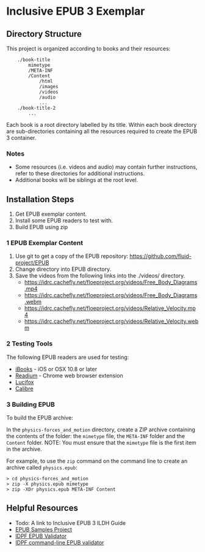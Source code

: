 # Inclusive EPUB 3 Exemplar

## Directory Structure

This project is organized according to books and their resources:

        ./book-title
            mimetype
            /META-INF
            /Content
                /html
                /images
                /videos
                /audio
                ...
        ./book-title-2
            ...

Each book is a root directory labelled by its title. Within each book directory are sub-directories containing all the resources required to create the EPUB 3 container.

### Notes
* Some resources (i.e. videos and audio) may contain further instructions, refer to these directories for additional instructions.
* Additional books will be siblings at the root level.

## Installation Steps
1. Get EPUB exemplar content.
2. Install some EPUB readers to test with.
3. Build EPUB using zip

### 1 EPUB Exemplar Content

1. Use git to get a copy of the EPUB repository: https://github.com/fluid-project/EPUB
2. Change directory into EPUB directory.
3. Save the videos from the following links into the ./videos/ directory.
    - https://idrc.cachefly.net/floeproject.org/videos/Free_Body_Diagrams.mp4
    - https://idrc.cachefly.net/floeproject.org/videos/Free_Body_Diagrams.webm
    - https://idrc.cachefly.net/floeproject.org/videos/Relative_Velocity.mp4
    - https://idrc.cachefly.net/floeproject.org/videos/Relative_Velocity.webm


### 2 Testing Tools

The following EPUB readers are used for testing:

- [iBooks](http://www.apple.com/ca/ibooks/) - iOS or OSX 10.8 or later
- [Readium](http://readium.org/) - Chrome web browser extension
- [Lucifox](http://lucidor.org/lucifox/)
- [Calibre](http://calibre-ebook.com/)

### 3 Building EPUB

To build the EPUB archive:

In the `physics-forces_and_motion` directory, create a ZIP archive containing the contents of the folder:
the `mimetype` file, the `META-INF` folder and the `Content` folder.
NOTE: You must ensure that the `mimetype` file is the first item in the archive.

For example, to use the `zip` command on the command line to create an archive called `physics.epub`:

    > cd physics-forces_and_motion
    > zip -X physics.epub mimetype
    > zip -XDr physics.epub META-INF Content


## Helpful Resources

- Todo: A link to Inclusive EPUB 3 ILDH Guide
- [EPUB Samples Project](https://code.google.com/p/epub-samples/)
- [IDPF EPUB Validator](http://validator.idpf.org/)
- [IDPF command-line EPUB validator](https://github.com/IDPF/epubcheck)
